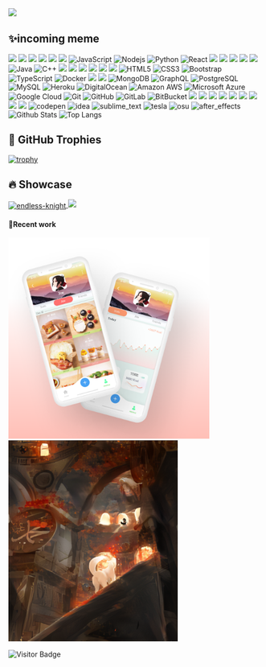 
<a href="https://codepen.io/rieryn/pen/dypeErd" alt="Codepen">
        <img src="https://img.shields.io/badge/Codepen-%3CCOLOR%3E?style=social&logo=codepen&link=https://codepen.io/rieryn/pen/dypeErd&link=https://codepen.io/rieryn/" /></a>

## ✨incoming meme
![](https://img.shields.io/badge/Flutter%20-%2302569B.svg?&style=flat-square&logo=Flutter&logoColor=white)
![](https://img.shields.io/badge/adobe%20photoshop%20-%2331A8FF.svg?&style=flat-square&logo=adobe%20photoshop&logoColor=white)
![](https://img.shields.io/badge/figma%20-%23F24E1E.svg?&style=flat-square&logo=figma&logoColor=white)
![](https://img.shields.io/badge/blender%20-%23F5792A.svg?&style=flat-square&logo=blender&logoColor=white)
![](https://img.shields.io/badge/dart-%230175C2.svg?&style=flat-square&logo=dart&logoColor=white)
![](https://img.shields.io/badge/rust-%23000000.svg?&style=flat-square&logo=rust&logoColor=white)
![JavaScript](https://img.shields.io/badge/-JavaScript-black?style=flat-square&logo=javascript)
![Nodejs](https://img.shields.io/badge/-Nodejs-black?style=flat-square&logo=Node.js)
![Python](https://img.shields.io/badge/-Python-black?style=flat-square&logo=Python)
![React](https://img.shields.io/badge/-React-black?style=flat-square&logo=react)
![](https://img.shields.io/badge/react_native%20-%2320232a.svg?&style=flat-square&logo=react&logoColor=%2361DAFB)
![](https://img.shields.io/badge/vuejs%20-%2335495e.svg?&style=flat-square&logo=vue.js&logoColor=%234FC08D)
![](https://img.shields.io/badge/angular%20-%23DD0031.svg?&style=flat-square&logo=angular&logoColor=white)
![](https://img.shields.io/badge/material%20ui%20-%230081CB.svg?&style=flat-square&logo=material-ui&logoColor=white)
![](https://img.shields.io/badge/jquery%20-%230769AD.svg?&style=flat-square&logo=jquery&logoColor=white)
![Java](https://img.shields.io/badge/-java-E34A86?style=flat-square&logo=java)
![C++](https://img.shields.io/badge/-C++-00599C?style=flat-square&logo=c)
![](https://img.shields.io/badge/SASS%20-hotpink.svg?&style=flat-square&logo=SASS&logoColor=white)
![](https://img.shields.io/badge/NuxtJS%20-black.svg?&style=flat-square&logo=NuxtJS&logoColor=white)
![](https://img.shields.io/badge/webpack%20-%238DD6F9.svg?&style=flat-square&logo=webpack&logoColor=black)
![](https://img.shields.io/badge/c%23%20-%23239120.svg?&style=flat-square&logo=c-sharp&logoColor=white)
![](https://img.shields.io/badge/kotlin-%230095D5.svg?&style=flat-square&logo=kotlin&logoColor=white)
![](https://img.shields.io/badge/latex%20-%23008080.svg?&style=flat-square&logo=latex&logoColor=white)
![HTML5](https://img.shields.io/badge/-HTML5-E34F26?style=flat-square&logo=html5&logoColor=white)
![CSS3](https://img.shields.io/badge/-CSS3-1572B6?style=flat-square&logo=css3)
![Bootstrap](https://img.shields.io/badge/-Bootstrap-563D7C?style=flat-square&logo=bootstrap)
![TypeScript](https://img.shields.io/badge/-TypeScript-007ACC?style=flat-square&logo=typescript)
![Docker](https://img.shields.io/badge/-Docker-black?style=flat-square&logo=docker)
![](https://img.shields.io/badge/firebase%20-%23039BE5.svg?&style=flat-square&logo=firebase)
![](https://img.shields.io/badge/sqlite-%2307405e.svg?&style=flat-square&logo=sqlite&logoColor=white)
![MongoDB](https://img.shields.io/badge/-MongoDB-black?style=flat-square&logo=mongodb)
![GraphQL](https://img.shields.io/badge/-GraphQL-E10098?style=flat-square&logo=graphql)
![PostgreSQL](https://img.shields.io/badge/-PostgreSQL-336791?style=flat-square&logo=postgresql)
![MySQL](https://img.shields.io/badge/-MySQL-black?style=flat-square&logo=mysql)
![Heroku](https://img.shields.io/badge/-Heroku-430098?style=flat-square&logo=heroku)
![DigitalOcean](https://img.shields.io/badge/-Digital%20Ocean-darkblue?style=flat-square&logo=digitalocean)
![Amazon AWS](https://img.shields.io/badge/Amazon%20AWS-232F3E?style=flat-square&logo=amazon-aws)
![Microsoft Azure](https://img.shields.io/badge/Microsoft%20Azure-232F7E?style=flat-square&logo=microsoft-azure)
![Google Cloud](https://img.shields.io/badge/Google%20Cloud-black?style=flat-square&logo=google-cloud)
![Git](https://img.shields.io/badge/-Git-black?style=flat-square&logo=git)
![GitHub](https://img.shields.io/badge/-GitHub-181717?style=flat-square&logo=github)
![GitLab](https://img.shields.io/badge/-GitLab-FCA121?style=flat-square&logo=gitlab)
![BitBucket](https://img.shields.io/badge/-BitBucket-darkblue?style=flat-square&logo=bitbucket)
![](https://img.shields.io/badge/kubernetes%20-%23326ce5.svg?&style=flat-square&logo=kubernetes&logoColor=white)
![](https://img.shields.io/badge/Jupyter%20-%23F37626.svg?&style=flat-square&logo=Jupyter&logoColor=white)
![](https://img.shields.io/badge/-Stack%20overflow-FE7A16?&style=flat-square&logo=stack-overflow&logoColor=white)
![](https://img.shields.io/badge/-Hackerrank-2EC866?&style=flat-square&logo=HackerRank&logoColor=white)
![](https://img.shields.io/badge/TensorFlow%20-%23FF6F00.svg?&style=flat-square&logo=TensorFlow&logoColor=white)
![](https://img.shields.io/badge/PyTorch%20-%23EE4C2C.svg?&style=flat-square&logo=PyTorch&logoColor=white)
![](https://img.shields.io/badge/pandas%20-%23150458.svg?&style=flat-square&logo=pandas&logoColor=white)
![](https://img.shields.io/badge/numpy%20-%23013243.svg?&style=flat-square&logo=numpy&logoColor=white)
![](https://img.shields.io/badge/unity%20-%23000000.svg?&style=flat-square&logo=unity&logoColor=white)
![codepen](https://aleen42.github.io/badges/src/codepen.svg)
![idea](https://aleen42.github.io/badges/src/idea.svg)
![sublime_text](https://aleen42.github.io/badges/src/sublime_text.svg)
![tesla](https://aleen42.github.io/badges/src/tesla.svg)
![osu](https://aleen42.github.io/badges/src/osu.svg)
![after_effects](https://aleen42.github.io/badges/src/after_effects.svg)
![Github Stats](https://github-readme-stats.vercel.app/api?username=rieryn&count_private=true&show_icons=true&theme=omni&include_all_commits=true)
![Top Langs](https://github-readme-stats.vercel.app/api/top-langs/?username=rieryn&hide=TeX&layout=compact&theme=omni&langs_count=20    )

## 🚀 GitHub Trophies

[![trophy](https://github-profile-trophy.vercel.app/?username=rieryn&theme=dracula)](https://github.com/rieryn/github-profile-trophy)


## 🔥 Showcase
<a href="https://github.com/rieryn/endless-knight">
<img align="center" src="https://github-readme-stats.vercel.app/api/pin/?username=rieryn&repo=endless-knight&show_icons=true&line_height=14&title_color=6aa6f8&text_color=8a919a&icon_color=6aa6f8&bg_color=0e1116" alt="endless-knight" />
</a>
<img src="https://github.com/rieryn/rieryn/blob/main/test3.gif" width="400"></img>

#### 💮Recent work

<img src="https://github.com/rieryn/rieryn/blob/main/diery.png" width="400"></img>
<img src="https://github.com/rieryn/rieryn/blob/main/13.PNG" ></img>

![Visitor Badge](https://visitor-badge.laobi.icu/badge?page_id=rieryn.rieryn)
<!--
**rieryn/rieryn** is a ✨ _special_ ✨ repository because its `README.md` (this file) appears on your GitHub profile.

Here are some ideas to get you started:

- 🔭 I’m currently working on ...
- 🌱 I’m currently learning ...
- 👯 I’m looking to collaborate on ...
- 🤔 I’m looking for help with ...
- 💬 Ask me about ...
- 📫 How to reach me: ...
- 😄 Pronouns: ...
- ⚡ Fun fact: ...
-->
